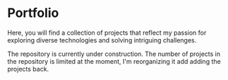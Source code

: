 # Portfolio

Here, you will find a collection of projects that reflect my passion for exploring diverse technologies and solving intriguing challenges. 

The repository is currently under construction.
The number of projects in the repository is limited at the moment, I'm reorganizing it add adding the projects back.

